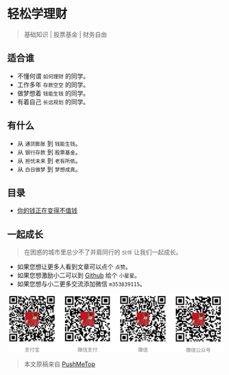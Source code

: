 # 轻松学理财

> 基础知识 | 股票基金 | 财务自由

## 适合谁

* 不懂何谓 `如何理财` 的同学。
* 工作多年 `存款空空` 的同学。
* 做梦想着 `钱能生钱` 的同学。
* 有着自己 `长远规划` 的同学。

## 有什么

* 从 `通货膨胀` 到 `钱能生钱`。
* 从 `银行存款` 到 `股票基金`。
* 从 `担忧未来` 到 `老有所依`。
* 从 `白日做梦` 到 `梦想成真`。

## 目录

* [你的钱正在变得不值钱](/posts/你的钱正在变得不值钱.md)

## 一起成长

> 在困惑的城市里总少不了并肩同行的 `伙伴` 让我们一起成长。

* 如果您想让更多人看到文章可以点个 `点赞`。
* 如果您想激励小二可以到 [Github](https://github.com/pushmetop/personal-financial-planning) 给个 `小星星`。
* 如果您想与小二更多交流添加微信 `m353839115`。

![捐助与联系](https://raw.githubusercontent.com/pushmetop/resource/master/donate/donate.png)

> 本文原稿来自 [PushMeTop](https://github.com/pushmetop)